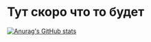# Тут скоро что то будет
[![Anurag's GitHub stats](https://github-readme-stats.vercel.app/api?username=shizoid-team)](https://github.com/anuraghazra/github-readme-stats)
